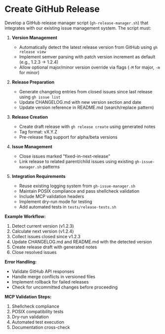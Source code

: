 # Create GitHub Release

Develop a GitHub release manager script (`gh-release-manager.sh`) that integrates with our existing issue management system. The script must:

1. **Version Management**
   - Automatically detect the latest release version from GitHub using `gh release view`
   - Implement semver parsing with patch version increment as default (e.g., 1.2.3 → 1.2.4)
   - Allow optional major/minor version override via flags (`-M` for major, `-m` for minor)

2. **Release Preparation**
   - Generate changelog entries from closed issues since last release using `gh issue list`
   - Update CHANGELOG.md with new version section and date
   - Update version reference in README.md (search/replace pattern)

3. **Release Creation**
   - Create draft release with `gh release create` using generated notes
   - Tag format: vX.Y.Z
   - Pre-release flag support for alpha/beta versions

4. **Issue Management**
   - Close issues marked "fixed-in-next-release"
   - Link release to related parent/child issues using existing `gh-issue-manager.sh` patterns

5. **Integration Requirements**
   - Reuse existing logging system from `gh-issue-manager.sh`
   - Maintain POSIX compliance and pass shellcheck validation
   - Include MCP validation headers
   - Implement dry-run mode for testing
   - Add automated tests in `tests/release-tests.sh`

**Example Workflow:**
1. Detect current version (v1.2.3)
2. Calculate next version (v1.2.4)
3. Collect issues closed since v1.2.3
4. Update CHANGELOG.md and README.md with the detected version
5. Create release draft with generated notes
6. Close resolved issues

**Error Handling:**
- Validate GitHub API responses
- Handle merge conflicts in versioned files
- Implement rollback for failed releases
- Check for uncommitted changes before proceeding

**MCP Validation Steps:**
1. Shellcheck compliance
2. POSIX compatibility tests
3. Dry-run validation
4. Automated test execution
5. Documentation cross-check